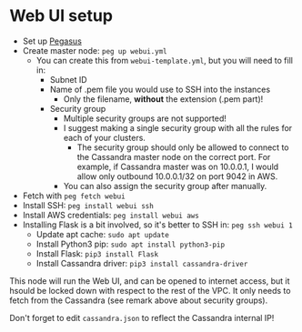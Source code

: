 # Web UI setup
* Set up [Pegasus](https://github.com/InsightDataScience/pegasus)
* Create master node: `peg up webui.yml`
	* You can create this from `webui-template.yml`, but you will need to fill in:
		* Subnet ID
		* Name of .pem file you would use to SSH into the instances
			* Only the filename, **without** the extension (.pem part)!
		* Security group
			* Multiple security groups are not supported!
			* I suggest making a single security group with all the rules for each of your clusters.
				* The security group should only be allowed to connect to the Cassandra master node on the correct port. For example, if Cassandra master was on 10.0.0.1, I would allow only outbound 10.0.0.1/32 on port 9042 in AWS.
			* You can also assign the security group after manually.
* Fetch with `peg fetch webui`
* Install SSH: `peg install webui ssh`
* Install AWS credentials: `peg install webui aws`
* Installing Flask is a bit involved, so it's better to SSH in: `peg ssh webui 1`
	* Update apt cache: `sudo apt update`
	* Install Python3 pip: `sudo apt install python3-pip`
	* Install Flask: `pip3 install Flask`
	* Install Cassandra driver: `pip3 install cassandra-driver`

This node will run the Web UI, and can be opened to internet access, but it hsould be locked down with respect to the rest of the VPC. It only needs to fetch from the Cassandra (see remark above about security groups).

Don't forget to edit `cassandra.json` to reflect the Cassandra internal IP!
